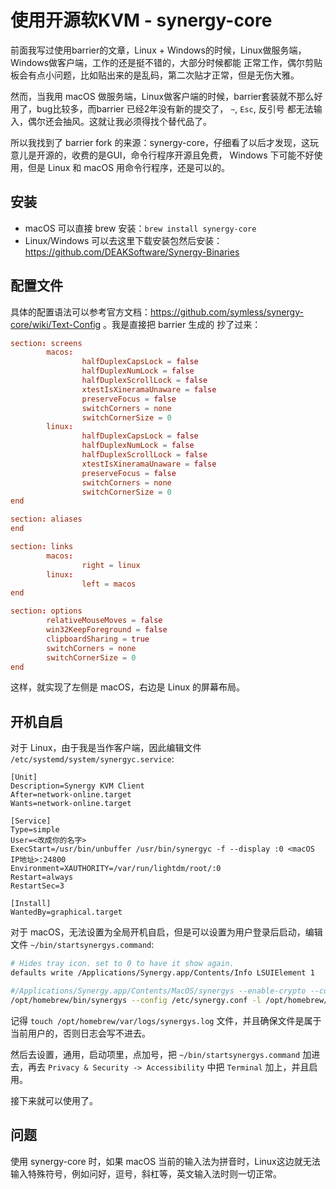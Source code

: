 # 使用开源软KVM - synergy-core

前面我写过使用barrier的文章，Linux + Windows的时候，Linux做服务端，Windows做客户端，工作的还是挺不错的，大部分时候都能
正常工作，偶尔剪贴板会有点小问题，比如贴出来的是乱码，第二次贴才正常，但是无伤大雅。

然而，当我用 macOS 做服务端，Linux做客户端的时候，barrier套装就不那么好用了，bug比较多，而barrier 已经2年没有新的提交了，
`~`, `Esc`, 反引号 都无法输入，偶尔还会抽风。这就让我必须得找个替代品了。

所以我找到了 barrier fork 的来源：synergy-core，仔细看了以后才发现，这玩意儿是开源的，收费的是GUI，命令行程序开源且免费，
Windows 下可能不好使用，但是 Linux 和 macOS 用命令行程序，还是可以的。

## 安装

- macOS 可以直接 brew 安装：`brew install synergy-core`
- Linux/Windows 可以去这里下载安装包然后安装：https://github.com/DEAKSoftware/Synergy-Binaries

## 配置文件

具体的配置语法可以参考官方文档：https://github.com/symless/synergy-core/wiki/Text-Config 。我是直接把 barrier 生成的
抄了过来：

```conf
section: screens
        macos:
                halfDuplexCapsLock = false
                halfDuplexNumLock = false
                halfDuplexScrollLock = false
                xtestIsXineramaUnaware = false
                preserveFocus = false
                switchCorners = none
                switchCornerSize = 0
        linux:
                halfDuplexCapsLock = false
                halfDuplexNumLock = false
                halfDuplexScrollLock = false
                xtestIsXineramaUnaware = false
                preserveFocus = false
                switchCorners = none
                switchCornerSize = 0
end

section: aliases
end

section: links
        macos:
                right = linux
        linux:
                left = macos
end

section: options
        relativeMouseMoves = false
        win32KeepForeground = false
        clipboardSharing = true
        switchCorners = none
        switchCornerSize = 0
end
```

这样，就实现了左侧是 macOS，右边是 Linux 的屏幕布局。

## 开机自启

对于 Linux，由于我是当作客户端，因此编辑文件 `/etc/systemd/system/synergyc.service`:

```systemd
[Unit]
Description=Synergy KVM Client
After=network-online.target
Wants=network-online.target

[Service]
Type=simple
User=<改成你的名字>
ExecStart=/usr/bin/unbuffer /usr/bin/synergyc -f --display :0 <macOS IP地址>:24800
Environment=XAUTHORITY=/var/run/lightdm/root/:0
Restart=always
RestartSec=3

[Install]
WantedBy=graphical.target
```

对于 macOS，无法设置为全局开机自启，但是可以设置为用户登录后启动，编辑文件 `~/bin/startsynergys.command`:

```bash
# Hides tray icon. set to 0 to have it show again.
defaults write /Applications/Synergy.app/Contents/Info LSUIElement 1

#/Applications/Synergy.app/Contents/MacOS/synergys --enable-crypto --config ~/Library/Synergy/synergy.conf -n osx -l /var/log/synergy.log
/opt/homebrew/bin/synergys --config /etc/synergy.conf -l /opt/homebrew/var/logs/synergys.log
```

记得 `touch /opt/homebrew/var/logs/synergys.log` 文件，并且确保文件是属于当前用户的，否则日志会写不进去。

然后去设置，通用，启动项里，点加号，把 `~/bin/startsynergys.command` 加进去，再去 `Privacy & Security -> Accessibility` 中把 `Terminal` 加上，并且启用。

接下来就可以使用了。

## 问题

使用 synergy-core 时，如果 macOS 当前的输入法为拼音时，Linux这边就无法输入特殊符号，例如问好，逗号，斜杠等，英文输入法时则一切正常。
